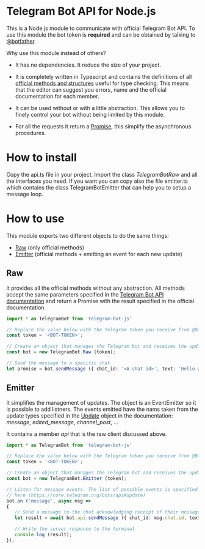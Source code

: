 # Telegram Bot API for Node.js

This is a Node.js module to communicate with official Telegram Bot API. To use this module the bot token is **required** and can be obtained by talking to [@botfather](https://telegram.me/BotFather).

Why use this module instead of others?
 - It has no dependencies. It reduce the size of your project.

 - It is completely written in Typescript and contains the definitions of all [official methods and structures](https://core.telegram.org/bots/api) useful for type checking. This means that the editor can suggest you errors, name and the official documentation for each member.
 
 - It can be used without or with a little abstraction. This allows you to finely control your bot without being limited by this module.

 - For all the requests it return a [Promise](https://developer.mozilla.org/en-US/docs/Web/JavaScript/Reference/Global_Objects/Promise), this simplify the asynchronous procedures.

# How to install
Copy the api.ts file in your project. 
Import the class *TelegramBotRaw* and all the interfaces you need.
If you want you can copy also the file emitter.ts which contains the class TelegramBotEmitter that can help you to setup a message loop.

# How to use
This module exports two different objects to do the same things:
- [Raw](#Raw) (only official methods)
- [Emitter](#Emitter) (official methods + emitting an event for each new update)



## Raw
It provides all the official methods without any abstraction. All methods accept the same parameters specified in the [Telegram Bot API documentation](https://core.telegram.org/bots/api) and return a Promise with the result specified in the official documentation.
 ```ts
import * as TelegramBot from 'telegram-bot-js'

// Replace the value below with the Telegram token you receive from @BotFather
const token = '<BOT-TOKEN>';

// Create an object that manages the Telegram bot and receives the updates.
const bot = new TelegramBot.Raw (token);

// Send the message to a specific chat
let promise = bot.sendMessage ({ chat_id: '<A chat id>', text: 'Hello world!' });
 ```

## Emitter
It simplifies the management of updates. The object is an EventEmitter so it is possible to add listners. The events emitted have the nams taken from the update types specified in the [Update](https://core.telegram.org/bots/api#update) object in the documentation: *message*, *edited_message*, *channel_post*, ...
 
 
It contains a member *api* that is the raw client discussed above.

 
 ```ts
import * as TelegramBot from 'telegram-bot-js'

// Replace the value below with the Telegram token you receive from @BotFather
const token = '<BOT-TOKEN>';

// Create an object that manages the Telegram bot and receives the updates.
const bot = new TelegramBot.Emitter (token);

// Listen for message events. The list of possible events is specified 
// here (https://core.telegram.org/bots/api#update)
bot.on ('message', async msg => 
{
    // Send a message to the chat acknowledging receipt of their message
    let result = await bot.api.sendMessage ({ chat_id: msg.chat.id, text: 'Hi!' });

    // Write the server response to the terminal
    console.log (result);
});